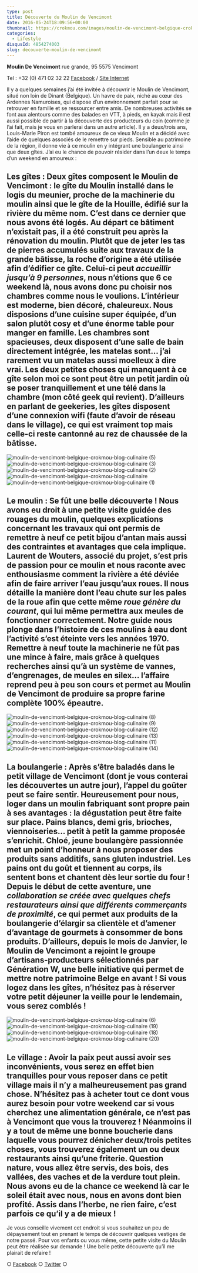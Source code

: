 ```yaml
---
type: post
title: Découverte du Moulin de Vencimont
date: 2016-05-24T18:09:56+00:00
thumbnail: https://crokmou.com/images/moulin-de-vencimont-belgique-crokmou-blog-culinaire-7-1.jpg
categories:
  - Lifestyle
disqusId: 4854274003
slug: decouverte-moulin-de-vencimont
---
```


**Moulin De Vencimont**
rue grande, 95
5575 Vencimont

Tel : +32 (0) 471 02 32 22
[Facebook](https://www.facebook.com/MoulindeVencimont) / [Site Internet](http://www.moulindevencimont.be)

Il y a quelques semaines j’ai été invitée à découvrir le Moulin de Vencimont, situé non loin de Dinant (Belgique). Un havre de paix, niché au cœur des Ardennes Namuroises, qui dispose d’un environnement parfait pour se retrouver en famille et se ressourcer entre amis. De nombreuses activités se font aux alentours comme des balades en VTT, à pieds, en kayak mais il est aussi possible de partir à la découverte des producteurs du coin (comme je l’ai fait, mais je vous en parlerai dans un autre article). Il y a deux/trois ans, Louis-Marie Piron est tombé amoureux de ce vieux Moulin et a décidé avec l’aide de quelques associés de le remettre sur pieds. Sensible au patrimoine de la région, il donne vie à ce moulin en y intégrant une boulangerie ainsi que deux gîtes. J’ai eu le chance de pouvoir résider dans l’un deux le temps d’un weekend en amoureux :

## Les gîtes : Deux gîtes composent le Moulin de Vencimont : le **gîte du Moulin** installé dans le logis du meunier, proche de la machinerie du moulin ainsi que le **gîte de la Houille**, édifié sur la rivière du même nom. C’est dans ce dernier que nous avons été logés. Au départ ce bâtiment n’existait pas, il a été construit peu après la rénovation du moulin. Plutôt que de jeter les tas de pierres accumulés suite aux travaux de la grande bâtisse, la roche d’origine a été utilisée afin d’édifier ce gîte. Celui-ci peut _accueillir jusqu’à 9 personnes_, nous n’étions que 6 ce weekend là, nous avons donc pu choisir nos chambres comme nous le voulions. L’intérieur est moderne, bien décoré, chaleureux. Nous disposions d’une cuisine super équipée, d’un salon plutôt cosy et d’une énorme table pour manger en famille. Les chambres sont spacieuses, deux disposent d’une salle de bain directement intégrée, les matelas sont… j’ai rarement vu un matelas aussi moelleux à dire vrai. Les deux petites choses qui manquent à ce gîte selon moi ce sont peut être un petit jardin où se poser tranquillement et une télé dans la chambre (mon côté geek qui revient). D’ailleurs en parlant de geekeries, les gîtes disposent d’une connexion wifi (faute d’avoir de réseau dans le village), ce qui est vraiment top mais celle-ci reste cantonné au rez de chaussée de la bâtisse.

![moulin-de-vencimont-belgique-crokmou-blog-culinaire (5)](https://crokmou.com/images/moulin-de-vencimont-belgique-crokmou-blog-culinaire-5_crajwd.jpg) ![moulin-de-vencimont-belgique-crokmou-blog-culinaire (3)](https://crokmou.com/images/moulin-de-vencimont-belgique-crokmou-blog-culinaire-3_drup99.jpg) ![moulin-de-vencimont-belgique-crokmou-blog-culinaire (2)](https://crokmou.com/images/moulin-de-vencimont-belgique-crokmou-blog-culinaire-2_qeifmv.jpg) ![moulin-de-vencimont-belgique-crokmou-blog-culinaire](https://crokmou.com/images/moulin-de-vencimont-belgique-crokmou-blog-culinaire_axmotr.jpg)![moulin-de-vencimont-belgique-crokmou-blog-culinaire (1)](https://crokmou.com/images/moulin-de-vencimont-belgique-crokmou-blog-culinaire-1_x30ete.jpg)

## Le moulin : Se fût une belle découverte ! Nous avons eu droit à une petite **visite guidée** des rouages du moulin, quelques explications concernant les travaux qui ont permis de remettre à neuf ce petit bijou d’antan mais aussi des contraintes et avantages que cela implique. Laurent de Wouters, associé du projet, s’est pris de passion pour ce moulin et nous raconte avec enthousiasme comment la rivière a été déviée afin de faire arriver l’eau jusqu’aux roues. Il nous détaille la manière dont l’eau chute sur les pales de la roue afin que cette même _roue génère du courant_, qui lui même permettra aux meules de fonctionner correctement. Notre guide nous plonge dans l’histoire de ces moulins à eau dont l’activité s’est éteinte vers les années 1970\. Remettre à neuf toute la machinerie ne fût pas une mince à faire, mais grâce à quelques recherches ainsi qu’à un système de vannes, d’engrenages, de meules en silex… l’affaire reprend peu à peu son cours et permet au Moulin de Vencimont de **produire sa propre farine complète 100% épeautre**.

![moulin-de-vencimont-belgique-crokmou-blog-culinaire (8)](https://crokmou.com/images/moulin-de-vencimont-belgique-crokmou-blog-culinaire-8_oxcurx.jpg) ![moulin-de-vencimont-belgique-crokmou-blog-culinaire (9)](https://crokmou.com/images/moulin-de-vencimont-belgique-crokmou-blog-culinaire-9_zcevcu.jpg) ![moulin-de-vencimont-belgique-crokmou-blog-culinaire (12)](https://crokmou.com/images/moulin-de-vencimont-belgique-crokmou-blog-culinaire-12_ovmote.jpg) ![moulin-de-vencimont-belgique-crokmou-blog-culinaire (13)](https://crokmou.com/images/moulin-de-vencimont-belgique-crokmou-blog-culinaire-13_ud3ju0.jpg) ![moulin-de-vencimont-belgique-crokmou-blog-culinaire (11)](https://crokmou.com/images/moulin-de-vencimont-belgique-crokmou-blog-culinaire-11_rcgnxk.jpg)![moulin-de-vencimont-belgique-crokmou-blog-culinaire (14)](https://crokmou.com/images/moulin-de-vencimont-belgique-crokmou-blog-culinaire-14_qtylkb.jpg)

## La boulangerie : Après s’être baladés dans le petit village de Vencimont (dont je vous conterai les découvertes un autre jour), l’appel du goûter peut se faire sentir. Heureusement pour nous, loger dans un moulin fabriquant sont propre pain à ses avantages : la dégustation peut être faite sur place. **Pains blancs, demi gris, brioches, viennoiseries…** petit à petit la gamme proposée s’enrichit. Chloé, jeune boulangère passionnée met un point d’honneur à nous proposer des produits sans additifs, sans gluten industriel. Les pains ont du goût et tiennent au corps, ils sentent bons et chantent dès leur sortie du four ! Depuis le début de cette aventure, une _collaboration se créée avec quelques chefs restaurateurs_ _ainsi que différents commerçants de proximité_, ce qui permet aux produits de la boulangerie d’élargir sa clientèle et d’amener d’avantage de gourmets à consommer de bons produits. D’ailleurs, depuis le mois de Janvier, le Moulin de Vencimont a rejoint le groupe d’artisans-producteurs sélectionnés par Génération W, une belle initiative qui permet de mettre notre patrimoine Belge en avant ! Si vous logez dans les gîtes, n’hésitez pas à réserver votre petit déjeuner la veille pour le lendemain, vous serez comblés !

![moulin-de-vencimont-belgique-crokmou-blog-culinaire (6)](https://crokmou.com/images/moulin-de-vencimont-belgique-crokmou-blog-culinaire-6_grj7xu.jpg) ![moulin-de-vencimont-belgique-crokmou-blog-culinaire (19)](https://crokmou.com/images/moulin-de-vencimont-belgique-crokmou-blog-culinaire-19_vsidgl.jpg)![moulin-de-vencimont-belgique-crokmou-blog-culinaire (18)](https://crokmou.com/images/moulin-de-vencimont-belgique-crokmou-blog-culinaire-18_oyaoov.jpg)![moulin-de-vencimont-belgique-crokmou-blog-culinaire (20)](https://crokmou.com/images/moulin-de-vencimont-belgique-crokmou-blog-culinaire-20_aa0vwd.jpg)

## Le village : Avoir la paix peut aussi avoir ses inconvénients, vous serez en effet bien tranquilles pour vous reposer dans ce petit village mais il n’y a malheureusement pas grand chose. N’hésitez pas à acheter tout ce dont vous aurez besoin pour votre weekend car si vous cherchez une alimentation générale, ce n’est pas à Vencimont que vous la trouverez ! Néanmoins il y a tout de même une bonne boucherie dans laquelle vous pourrez dénicher deux/trois petites choses, vous trouverez également un ou deux restaurants ainsi qu’une friterie. Question nature, vous allez être servis, des bois, des vallées, des vaches et de la verdure tout plein. Nous avons eu de la chance ce weekend là car le soleil était avec nous, nous en avons dont bien profité. Assis dans l’herbe, ne rien faire, c’est parfois ce qu’il y a de mieux !

Je vous conseille vivement cet endroit si vous souhaitez un peu de dépaysement tout en prenant le temps de découvrir quelques vestiges de notre passé. Pour vos enfants ou vous même, cette petite visite du Moulin peut être réalisée sur demande ! Une belle petite découverte qu’il me plairait de refaire !

○ [Facebook](https://www.facebook.com/crokmou.blog) ○ [Twitter](https://twitter.com/Crokmou) ○